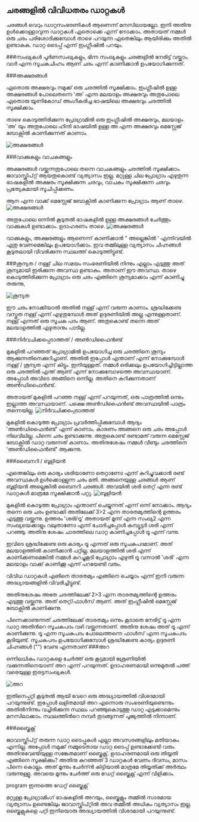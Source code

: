 ## ചരങ്ങളില്‍ വിവിധതരം ഡാറ്റകള്‍
ചരങ്ങള്‍ വെറും ഡാറ്റസംഭരണികള്‍ ആണെന്ന് മനസിലായല്ലോ. ഇനി അതിനു ഉള്‍ക്കൊള്ളാവുന്ന ഡാറ്റകള്‍ ഏതൊക്കെ എന്ന് നോക്കാം. അതായത് നമ്മള്‍ ഒരു ചരം പരിശോദിക്കുമ്പോള്‍ താഴെ പറയുന്ന ഏതെങ്കിലും ആയിരിക്കും അതില്‍ ഉണ്ടാകുക. ഡാറ്റ ടൈപ്പ് എന്ന് ഇംഗ്ലീഷില്‍ പറയും.

###സംഖ്യകള്‍
പൂര്‍ണസംഖ്യകളും, ഭിന്ന സംഖ്യകളും ചരങ്ങളില്‍ നേരിട്ട് വയ്ക്കാം. വാര്‍ എന്ന സൂചകചിഹ്നം ആണ് ചരം എന്ന് കാണിക്കാന്‍ ഉപയോഗിക്കുന്നത്.

###അക്ഷരങ്ങള്‍

ഏതൊരു അക്ഷരവും നമുക്ക് ഒരു ചരത്തില്‍ സൂക്ഷിക്കാം. ഇംഗ്ലീഷില്‍ ഉള്ള അക്ഷരങ്ങള്‍ പോലെതന്നെ  'അ' എന്ന മലയാളം അക്ഷരവും അതുപോലെ ഏതൊരു യൂണികോഡ്‌ അംഗീകരിച്ച ഭാഷയിലെ അക്ഷരവും ചരത്തില്‍ സൂക്ഷിക്കാം. 

താഴെ കൊടുത്തിരിക്കുന്ന പ്രോഗ്രാമില്‍ ഒരു ഇംഗ്ലീഷില്‍ അക്ഷരവും, മലയാളം 'അ' യും അതുപോലെ ഹിന്ദി ഭാഷയില്‍ ഉള്ള അ എന്ന അക്ഷരവും മെസ്സേജ് ബോക്സില്‍ കാണിക്കുന്നത് കാണാം.

![അക്ഷരങ്ങള്‍](images/ch06/04/01-letter.PNG)

###വാക്കുകളും വാചകങ്ങളും

അക്ഷരങ്ങള്‍ വയ്ക്കുന്നതുപോലെ തന്നെ വാചകങ്ങളും ചരത്തില്‍ സൂക്ഷിക്കാം. ജാവാസ്ക്രിപ്റ്റ് ആയതുകൊണ്ട് വ്യത്യാസം ഇല്ല. മറ്റുള്ള ചില പ്രോഗ്രാം എഴുതുന്ന ഭാഷകളില്‍ അക്ഷരം സൂക്ഷിക്കുന്ന ചരവും, വാചകം സൂക്ഷിക്കുന്ന ചരവും പ്രത്യേകമായി സൂചിപ്പിക്കണം. 

ആന എന്ന വാക്ക് മെസ്സേജ് ബോക്സില്‍ കാണിക്കുന്ന പ്രോഗ്രാം ആണ് താഴെ.
![അക്ഷരങ്ങള്‍](images/ch06/04/02-elephant.PNG)

അതുപോലെ ഒന്നില്‍ കൂടുതല്‍ ഭാഷകളില്‍ ഉള്ള അക്ഷരങ്ങള്‍ ചേര്‍ത്തും വാക്കുകള്‍ ഉണ്ടാക്കാം. ഉദാഹരണം താഴെ.
![അക്ഷരങ്ങള്‍](images/ch06/04/03-letters.PNG)

വാക്കുകളും, അക്ഷരങ്ങളും ആണെന്ന് കാണിക്കാന്‍ " അല്ലെങ്കില്‍ ' എന്നിവയില്‍ ഏതു വേണമെങ്കിലും ഉപയോഗിക്കാം. ഇവ തമ്മിലുള്ള വ്യത്യാസം ചിഹ്നങ്ങള്‍ കൂടുതലായി വിവരിക്കുന്ന സ്ഥലത്ത് കൊടുത്തിട്ടുണ്ട്.

###ശൂന്യത / നള്ള്
ചില സമയം സംഭരണിയില്‍ നിന്നും എല്ലാം എടുത്തു അത് ശൂന്യമായി ഇരിക്കുന്ന അവസ്ഥ ഉണ്ടാകും.  അതാണ് ഈ അവസ്ഥ. താഴെ കൊടുത്തിരിക്കുന്ന പ്രോഗ്രാം ഒരു ചരം എങ്ങിനെ ശൂന്യമാക്കാം എന്ന് കാണിച്ചു തരുന്നു,

![ശൂന്യത](images/ch06/04/04-null.PNG)

ഈ ചരം നോക്കിയാല്‍ അതില്‍ നള്ള് എന്ന് വരുന്ന കാണാം. ശ്രദ്ധിക്കേണ്ട വസ്തുത നള്ള്  എന്ന് എഴുതുമ്പോള്‍ അത് ഉദ്ദരണിയില്‍ അല്ല എന്നുള്ളതാണ്. നള്ള്  എന്നത് ഒരു സൂചക പദം ആണ്. അതുകൊണ്ട് തന്നെ അത് മലയാളത്തില്‍ എഴുതാനും പാടില്ല.

###നിര്‍വചിക്കപ്പെടാത്തത് / അണ്‍ഡിഫൈന്‍ണ്ട്

മുകളില്‍ പറഞ്ഞത് പ്രോഗ്രാമില്‍ ഉപയോഗിച്ച ഒരു ചരത്തിനെ ശൂന്യം ആക്കുന്നതിനെക്കുറിച്ചാണ്.  അതില്‍ ഇപ്പോള്‍ എന്താണ് എന്ന് നോക്കുമ്പോള്‍  നള്ള് / ശൂന്യത എന്ന് കിട്ടും. ഇനിയുള്ളത്. നമ്മള്‍ ഒരിക്കലും ഉപയോഗിച്ചിട്ടില്ലാത്ത ഒരു ചരത്തില്‍ എന്ത് ആണ് എന്ന് നോക്കുമ്പോഴത്തെ അവസ്ഥയാണ്‌. അപ്പോള്‍ അവിടെ അങ്ങിനെ ഒന്നില്ല. അതിനെ കുറിക്കുന്നതാണ് അണ്‍ഡിഫൈന്‍ണ്ട്.

അതായത് മുകളില്‍ പറഞ്ഞ നള്ള് എന്ന് പറയുന്നത്, ഒരു പാത്രത്തില്‍ ഒന്നും ഇല്ലാത്ത അവസ്ഥയാണ്‌. പക്ഷെ അണ്‍ഡിഫൈന്‍ണ്ട് അവസ്ഥയില്‍ പാത്രം തന്നെയില്ല.
![നിര്‍വചിക്കപ്പെടാത്തത്](images/ch06/04/05-undefined.PNG)

മുകളില്‍ കൊടുത്ത പ്രോഗ്രാം പ്രവര്‍ത്തിപ്പിക്കുമ്പോള്‍ ആദ്യം 'അണ്‍ഡിഫൈന്‍ണ്ട്' എന്ന് കാണാം. കാരണം അങ്ങനെ ഒരു ചരം അപ്പോള്‍ നിലവിലില്ല. പിന്നെ ചരം ഉണ്ടാക്കുന്നു. അതുകൊണ്ട് രണ്ടാമത് വരുന്ന മെസ്സേജ് ബോക്സില്‍ ഡാറ്റ വരുന്നത് കാണാം. അതിനുശേഷം നമ്മള്‍ വീണ്ടും ചരത്തിനെ 'അണ്‍ഡിഫൈന്‍ണ്ട്' ആക്കുന്നു.

###ബൈനറി / ബൂളിയന്‍

എന്തെങ്കിലും ഒരു കാര്യം ശരിയാണോ തെറ്റാണോ എന്ന് കുറിച്ചുവക്കാന്‍ രണ്ട് അവസ്ഥകള്‍ ഉള്‍ക്കൊള്ളുന്ന ചരം മതി. അങ്ങനെയുള്ള ചരങ്ങള്‍ ആണ്  ബൂളിയന്‍ അല്ലെങ്കില്‍ ബൈനറി ചരങ്ങള്‍. അവയില്‍ ശരി തെറ്റ് എന്ന രണ്ട് ഡാറ്റകള്‍ മാത്രമേ സൂക്ഷിക്കാന്‍ പറ്റൂ.
![ബൂളിയന്‍](images/ch06/04/06-bool.PNG)

മുകളില്‍ കൊടുത്ത പ്രോഗ്രാം എന്താണ് ചെയ്യുന്നത് എന്ന് ഒന്ന് നോക്കാം. ആദ്യം തന്നെ ഒരു ചരം ഉണ്ടാക്കി അതിലേക്ക് 3>2 എന്ന താരതമ്യത്തിന്റെ ഉത്തരം എടുത്തു വയ്ക്കുന്നു. ഉത്തരം 'ശരി/ട്രൂ' അതായത് മൂന്ന് എന്ന സംഖ്യ2 എന്ന സംഖ്യയെക്കാളും വലുതാണോ എന്ന് ചോദിച്ചപ്പോള്‍ കമ്പ്യൂട്ടര്‍ ശരി എന്ന് പറഞ്ഞു. അതിനു ശേഷം ചാരത്തിലെ ഡാറ്റ കാണിച്ചപ്പോള്‍ ട്രൂ എന്ന് വന്നു. 

ഇവിടെ ശ്രദ്ധിക്കേണ്ട ഒരു കാര്യം ട്രൂ എന്നത് ഒരു സൂചകപദമാണ്‌. അത് മലയാളത്തില്‍ കാണിക്കാന്‍ പറ്റില്ല. മലയാളത്തില്‍ ശരി എന്ന് കാണിക്കണമെങ്കില്‍ നമ്മള്‍ കുറച്ചുകൂടി പ്രോഗ്രാം എഴുതി ട്രൂ വന്നാല്‍ 'ശരി' എന്ന മലയാളം വാക്ക് കാണിക്കൂ എന്ന് പറയേണ്ടി വരും.

വിവിധ ഡാറ്റകള്‍ എങിനെ താരതമ്യം എങ്ങിനെ ചെയ്യാം എന്ന് ഇനി വരുന്ന അദ്ധ്യായങ്ങളില്‍ വിവരിച്ചിട്ടുണ്ട്.

അതിനുശേഷം അതേ ചരത്തിലേക്ക് 2>3 എന്ന താരതമ്യത്തിന്റെ ഉത്തരം എടുത്തു വയ്ക്കുന്നു. അത് തെറ്റ്/ഫാള്‍സ് ആണ്. അത് ഇംഗ്ലീഷില്‍ മെസ്സേജ് ബോക്സില്‍ കാണിക്കുന്നു.

പിന്നെക്കാണുന്നത് ചരത്തിലേക്ക് താരതമ്യം ഒന്നും കൂടാതെ നേരിട്ട് ട്രൂ എന്ന ഡാറ്റ അതിന്‍റെ സൂചകപദം വഴി വയ്ക്കുന്നതാണ്. അതിനു ശേഷം അത് ട്രൂ എന്ന് കാണിക്കുന്നു.
ട്രൂ എന്ന സൂചകപദം പോലെത്തന്നെ ഫാള്‍സ് എന്ന സൂചകപദം കൂടിയുണ്ട്. സൂചകപദം ഉപയോഗിക്കുമ്പോള്‍ ശ്രദ്ധിക്കേണ്ട കാര്യം ഉദ്ദരണി ചിഹ്നങ്ങള്‍ ("") വേണ്ട എന്നതാണ്
###അറ

ഒന്നിലധികം ഡാറ്റകളെ ചേര്‍ത്ത് ഒരു കൂട്ടമായി ശ്രേണിയില്‍ വക്കുന്നതിനെയാണ് അറ എന്ന് പറയുന്നത്. ഉദാഹരണമായി ഒന്നുമുതല്‍ പത്ത് വരെയുള്ള ഇരട്ടസംഖ്യകള്‍.

![അറ](images/ch06/04/07-array.PNG)

ഇതിനെപ്പറ്റി കൂടുതല്‍ ആയി വേറെ ഒരു അദ്ധ്യായത്തില്‍ വിശദമായി പറയുന്നുണ്ട്. ഇപ്പോള്‍ ലളിതമായി അറ എന്നൊരു സംഭരണിയുണ്ടെന്നും അതില്‍നിന്നും വച്ചിരിക്കുന്ന സ്ഥലം പറഞ്ഞുകൊടുത്തു ഡാറ്റ എടുക്കാമെന്നും മനസിലാക്കാം. സ്ഥലത്തിന്‍റെ നമ്പര്‍ തുടങ്ങുന്നത് പൂജ്യത്തില്‍ നിന്നാണ്.

###ഒബ്ജെക്റ്റ്

ജാവാസ്ക്രിപ്റ്റ് തരുന്ന ഡാറ്റ ടൈപ്പുകള്‍ എല്ലാ അവസരങ്ങളിലും മതിയാകും എന്നില്ല. അപ്പോള്‍ നമുക്ക് നമ്മുടെതായ ഡാറ്റ ടൈപ്പ് ഉണ്ടാക്കേണ്ടി വരും അതിനുവേണ്ടിയുള്ള സങ്കേതമാണ് ഒബ്ജെക്റ്റ്.
ഉദാഹരണമായി ഒരു തിയ്യതി എങ്ങിനെ സൂക്ഷിക്കും? അതിനു കുറഞ്ഞത് 3 ഡാറ്റകള്‍ വേണം ദിവസം, മാസം പിന്നെ കൊല്ലം. അത് മൂന്നും ചേര്‍ന്ന്‍ കിട്ടിയാല്‍ മാത്രമേ തിയ്യതിക്ക് അര്‍ത്ഥം വരുന്നുള്ളൂ. അവയെ മൂന്നും ചേര്‍ത്ത് ഒരു ഡേറ്റ് ഒബ്ജെക്റ്റ് എന്ന് വിളിക്കാം.

program ഇന്നത്തെ ഡേറ്റ് ഒബ്ജെക്റ്റ്

മറ്റുള്ള പ്രോഗ്രാമിംഗ് ഭാഷകളില്‍ അറയും, ഒബ്ജെക്റ്റും തമ്മില്‍ സാരമായ വ്യത്യാസം ഉണ്ടെങ്കിലും ജാവാസ്ക്രിപ്റ്റില്‍ അവ തമ്മില്‍ അധികം വ്യത്യാസം ഇല്ല. ഒബ്ജെക്റ്റുകളെ പറ്റി ഇനിയൊരു അദ്ധ്യായത്തില്‍ വിശദമായി പറയുന്നുണ്ട്.
